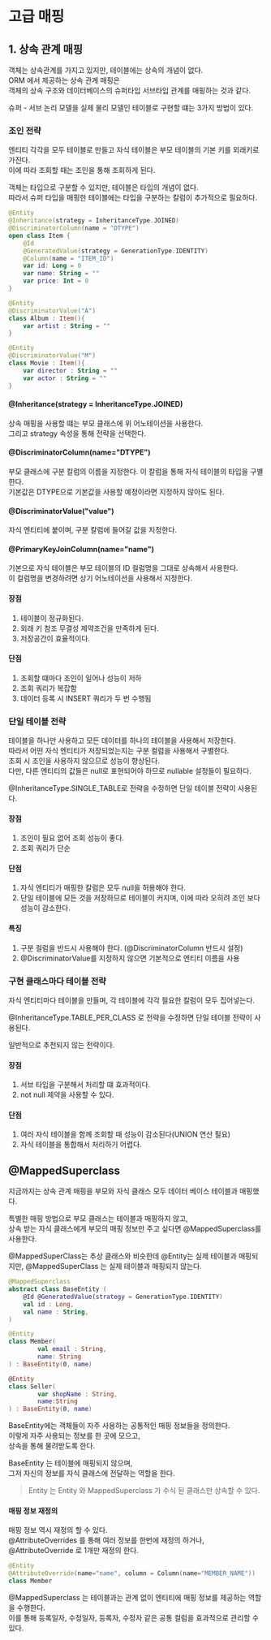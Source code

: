 # 고급 매핑
## 1. 상속 관계 매핑
객체는 상속관계를 가지고 있지만, 테이블에는 상속의 개념이 없다.   
ORM 에서 제공하는 상속 관계 매핑은     
객체의 상속 구조와 데이터베이스의 슈퍼타입 서브타입 관계를 매핑하는 것과 같다.   

슈퍼 - 서브 논리 모델을 실제 물리 모델인 테이블로 구현할 떄는 3가지 방법이 있다.

### 조인 전략
엔티티 각각을 모두 테이블로 만들고 자식 테이블은 부모 테이블의 기본 키를 외래키로 가진다.   
이에 따라 조회할 때는 조인을 통해 조회하게 된다.   

객체는 타입으로 구분할 수 있지만, 테이블은 타입의 개념이 없다.   
따라서 슈퍼 타입을 매핑한 테이블에는 타입을 구분하는 칼럼이 추가적으로 필요하다.   

```kotlin
@Entity
@Inheritance(strategy = InheritanceType.JOINED)
@DiscriminatorColumn(name = "DTYPE")
open class Item {
    @Id
    @GeneratedValue(strategy = GenerationType.IDENTITY)
    @Column(name = "ITEM_ID")
    var id: Long = 0
    var name: String = ""
    var price: Int = 0
}

@Entity
@DiscriminatorValue("A")
class Album : Item(){
    var artist : String = ""
}

@Entity
@DiscriminatorValue("M")
class Movie : Item(){
    var director : String = ""
    var actor : String = ""
}
``` 

#### @Inheritance(strategy = InheritanceType.JOINED)
상속 매핑을 사용할 떄는 부모 클래스에 위 어노테이션을 사용한다.   
그리고 strategy 속성을 통해 전략을 선택한다.

#### @DiscriminatorColumn(name="DTYPE")
부모 클래스에 구분 칼럼의 이름을 지정한다.
이 칼럼을 통해 자식 테이블의 타입을 구별한다.  
기본값은 DTYPE으로 기본값을 사용할 예정이라면 지정하지 않아도 된다.   

#### @DiscriminatorValue("value")
자식 엔티티에 붙이며, 구분 칼럼에 들어갈 값을 지정한다.   

#### @PrimaryKeyJoinColumn(name="name")
기본으로 자식 테이블은 부모 테이블의 ID 컬럼명을 그대로 상속해서 사용한다.   
이 컬럼명을 변경하려면 상기 어노테이션을 사용해서 지정한다.   

#### 장점
1. 테이블이 정규화된다.
2. 외래 키 참조 무결성 제약조건을 만족하게 된다.
3. 저장공간이 효율적이다.

#### 단점
1. 조회할 떄마다 조인이 일어나 성능이 저하
2. 조회 쿼리가 복잡함
3. 데이터 등록 시 INSERT 쿼리가 두 번 수행됨

### 단일 테이블 전략
테이블을 하나만 사용하고 모든 데이터를 하나의 테이블을 사용해서 저장한다.     
따라서 어떤 자식 엔티티가 저장되었는지는 구분 컬럼을 사용해서 구별한다.    
조회 시 조인을 사용하지 않으므로 성능이 향상된다.   
다만, 다른 엔티티의 값들은 null로 표현되어야 하므로 nullable 설정들이 필요하다.   

@InheritanceType.SINGLE_TABLE로 전략을 수정하면 단일 테이블 전략이 사용된다.   

#### 장점
1. 조인이 필요 없어 조회 성능이 좋다.
2. 조회 쿼리가 단순

#### 단점
1. 자식 엔티티가 매핑한 칼럼은 모두 null을 허용해야 한다.
2. 단일 테이블에 모든 것을 저장하므로 테이블이 커지며, 이에 따라 오히려 조인 보다 성능이 감소한다.   

#### 특징
1. 구분 컬럼을 반드시 사용해야 한다. (@DiscriminatorColumn 반드시 설정)   
2. @DiscriminatorValue를 지정하지 않으면 기본적으로 엔티티 이름을 사용

### 구현 클래스마다 테이블 전략
자식 엔티티마다 테이블을 만들며, 각 테이블에 각각 필요한 칼럼이 모두 집어넣는다.   

@InheritanceType.TABLE_PER_CLASS 로 전략을 수정하면 단일 테이블 전략이 사용된다.

일반적으로 추천되지 않는 전략이다.

#### 장점
1. 서브 타입을 구분해서 처리할 떄 효과적이다.
2. not null 제약을 사용할 수 있다.

#### 단점
1. 여러 자식 테이블을 함께 조회할 때 성능이 감소된다(UNION 연산 필요)
2. 자식 테이블을 통합해서 처리하기 어렵다.

## @MappedSuperclass
지금까지는 상속 관계 매핑을 부모와 자식 클래스 모두 데이터 베이스 테이블과 매핑했다.   

특별한 매핑 방법으로 부모 클래스는 테이블과 매핑하지 않고,   
상속 받는 자식 클래스에게 부모의 매핑 정보만 주고 싶다면 @MappedSuperclass를 사용한다.   

@MappedSuperClass는 추상 클래스와 비슷한데 @Entity는 실제 테이블과 매핑되지만,
@MappedSuperClass 는 실제 테이블과 매핑되지 않는다.      

```kotlin
@MappedSuperclass
abstract class BaseEntity (
    @Id @GeneratedValue(strategy = GenerationType.IDENTITY)
    val id : Long,
    val name : String,
)

@Entity
class Member(
        val email : String,
        name: String
) : BaseEntity(0, name)

@Entity
class Seller(
        var shopName : String,
        name:String
) : BaseEntity(0, name)
```
   
BaseEntity에는 객체들이 자주 사용하는 공통적인 매핑 정보들을 정의한다.   
이렇게 자주 사용되는 정보를 한 곳에 모으고,   
상속을 통해 물려받도록 한다.   

BaseEntity 는 테이블에 매핑되지 않으며,   
그저 자신의 정보를 자식 클래스에 전달하는 역할을 한다.   

> Entity 는 Entity 와 MappedSuperclass 가 수식 된 클래스만 상속할 수 있다.   

#### 매핑 정보 재정의 
매핑 정보 역시 재정의 할 수 있다.   
@AttributeOverrides 를 통해 여러 정보를 한번에 재정의 하거나,   
@AttributeOverride 로 1개만 재정의 한다.   

```kotlin
@Entity
@AttributeOverride(name="name", column = Column(name="MEMBER_NAME"))
class Member
```

@MappedSuperclass 는 테이블과는 관계 없이 엔티티에 매핑 정보를 제공하는 역할을 수행한다.   
이를 통해 등록일자, 수정일자, 등록자, 수정자 같은 공통 컬럼을 효과적으로 관리할 수 있다.   

